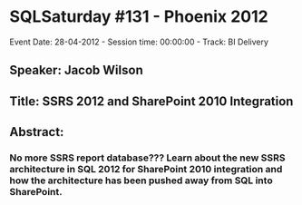 # SQLSaturday #131 - Phoenix 2012
Event Date: 28-04-2012 - Session time: 00:00:00 - Track: BI Delivery
## Speaker: Jacob Wilson
## Title: SSRS 2012 and SharePoint 2010 Integration
## Abstract:
### No more SSRS report database??? Learn about the new SSRS architecture in SQL 2012 for SharePoint 2010 integration and how the architecture has been pushed away from SQL into SharePoint. 
